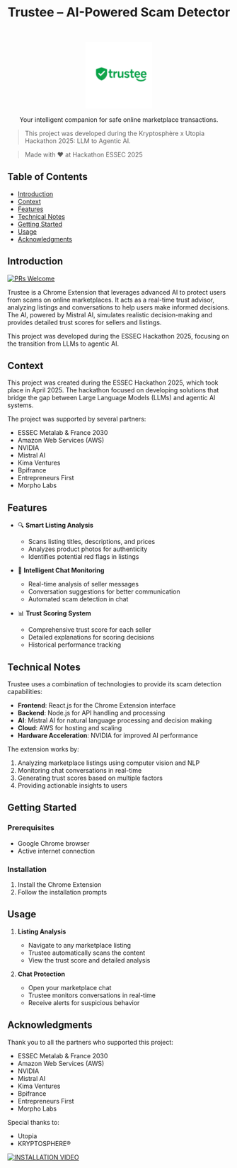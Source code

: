 <h1 align="center">Trustee – AI-Powered Scam Detector</h1>
<br>

<p align="center">
  <img alt="Trustee" title="Trustee" src="./shared/assets/logo/logo_128x128.png" width="150">
</p>

<p align="center">
  Your intelligent companion for safe online marketplace transactions.
</p>

> This project was developed during the Kryptosphère x Utopia  Hackathon 2025: LLM to Agentic AI.

> Made with ❤️ at Hackathon ESSEC 2025

## Table of Contents

- [Introduction](#introduction)
- [Context](#context)
- [Features](#features)
- [Technical Notes](#technical-notes)
- [Getting Started](#getting-started)
- [Usage](#usage)
- [Acknowledgments](#acknowledgments)

<!-- END doctoc generated TOC please keep comment here to allow auto update -->

## Introduction

[![PRs Welcome](https://img.shields.io/badge/PRs-welcome-brightgreen.svg?style=flat-square)](http://makeapullrequest.com)

Trustee is a Chrome Extension that leverages advanced AI to protect users from scams on online marketplaces. It acts as a real-time trust advisor, analyzing listings and conversations to help users make informed decisions. The AI, powered by Mistral AI, simulates realistic decision-making and provides detailed trust scores for sellers and listings.

This project was developed during the ESSEC Hackathon 2025, focusing on the transition from LLMs to agentic AI.

## Context

This project was created during the ESSEC Hackathon 2025, which took place in April 2025. The hackathon focused on developing solutions that bridge the gap between Large Language Models (LLMs) and agentic AI systems.

The project was supported by several partners:
- ESSEC Metalab & France 2030
- Amazon Web Services (AWS)
- NVIDIA
- Mistral AI
- Kima Ventures
- Bpifrance
- Entrepreneurs First
- Morpho Labs

## Features

- 🔍 **Smart Listing Analysis**
  - Scans listing titles, descriptions, and prices
  - Analyzes product photos for authenticity
  - Identifies potential red flags in listings

- 💬 **Intelligent Chat Monitoring**
  - Real-time analysis of seller messages
  - Conversation suggestions for better communication
  - Automated scam detection in chat

- 📊 **Trust Scoring System**
  - Comprehensive trust score for each seller
  - Detailed explanations for scoring decisions
  - Historical performance tracking

## Technical Notes

Trustee uses a combination of technologies to provide its scam detection capabilities:

- **Frontend**: React.js for the Chrome Extension interface
- **Backend**: Node.js for API handling and processing
- **AI**: Mistral AI for natural language processing and decision making
- **Cloud**: AWS for hosting and scaling
- **Hardware Acceleration**: NVIDIA for improved AI performance

The extension works by:
1. Analyzing marketplace listings using computer vision and NLP
2. Monitoring chat conversations in real-time
3. Generating trust scores based on multiple factors
4. Providing actionable insights to users

## Getting Started

### Prerequisites

- Google Chrome browser
- Active internet connection

### Installation

1. Install the Chrome Extension
4. Follow the installation prompts

## Usage

1. **Listing Analysis**
   - Navigate to any marketplace listing
   - Trustee automatically scans the content
   - View the trust score and detailed analysis

2. **Chat Protection**
   - Open your marketplace chat
   - Trustee monitors conversations in real-time
   - Receive alerts for suspicious behavior

## Acknowledgments

Thank you to all the partners who supported this project:
- ESSEC Metalab & France 2030
- Amazon Web Services (AWS)
- NVIDIA
- Mistral AI
- Kima Ventures
- Bpifrance
- Entrepreneurs First
- Morpho Labs

Special thanks to:
- Utopia
- KRYPTOSPHERE®

[![INSTALLATION VIDEO](https://img.shields.io/badge/PRs-welcome-brightgreen.svg?style=flat-square)]([http://makeapullrequest.com](https://youtu.be/6heiHBouHkk))



